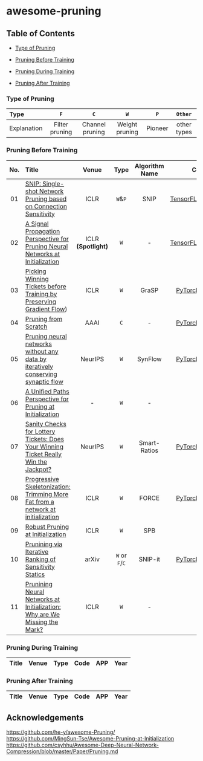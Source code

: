 # awesome-pruning

## Table of Contents

- [Type of Pruning](#type-of-pruning)

- [Pruning Before Training](#pruning-before-training)
- [Pruning During Training](#pruning-during-training)
- [Pruning After Training](#pruning-after-training)

### Type of Pruning

| Type        | `F`            | `C`             | `W`            | `P`        | `Other`     |
|:----------- |:--------------:|:---------------:|:--------------:|:----------:|:-----------:|
| Explanation | Filter pruning | Channel pruning | Weight pruning | Pioneer | other types |

### Pruning Before Training
| No. | Title   | Venue | Type | Algorithm Name | Code | APP | Year |
|:-----:|:-------------------------------------------------------------------------------------------------------------------------------- |:-----:|:-------:|:----:|:----:|:----:|:----:|
| 01 | [SNIP: Single-shot Network Pruning based on Connection Sensitivity](https://arxiv.org/abs/1810.02340)| ICLR| `W`&`P` | SNIP | [TensorFLow(Author)](https://github.com/namhoonlee/snip-public) | Image Classification | 2019 |
| 02 | [A Signal Propagation Perspective for Pruning Neural Networks at Initialization](https://arxiv.org/abs/1906.06307)| ICLR **(Spotlight)** | `W` | - | [TensorFLow(Author)](https://github.com/namhoonlee/spp-public) | Image Classification | 2020 |
| 03 | [Picking Winning Tickets before Training by Preserving Gradient Flow](https://openreview.net/pdf?id=SkgsACVKPH))| ICLR | `W` | GraSP | [PyTorch(Author)](https://github.com/alecwangcq/GraSP) | Image Classification | 2020 |      
| 04 | [Pruning from Scratch](http://arxiv.org/abs/1909.12579) | AAAI | `C` | - | [PyTorch(Author)](https://github.com/frankwang345/pruning-from-scratch) | Image Classification | 2020 |
| 05 | [Pruning neural networks without any data by iteratively conserving synaptic flow](https://arxiv.org/abs/2006.05467)| NeurIPS | `W` | SynFlow | [PyTorch(Author)](https://github.com/ganguli-lab/Synaptic-Flow) | Image Classification | 2020 |
| 06 | [A Unified Paths Perspective for Pruning at Initialization](https://arxiv.org/abs/2101.10552)| - | `W` | - | - | Image Classification | 2021 |
| 07 | [Sanity Checks for Lottery Tickets: Does Your Winning Ticket Really Win the Jackpot?](https://papers.nips.cc/paper/2021/hash/6a130f1dc6f0c829f874e92e5458dced-Abstract.html) | NeurIPS | `W` | Smart-Ratios | [PyTorch(Author)](https://github.com/boone891214/sanity-check-LTH) | Image Classification | 2021 |
| 08 | [Progressive Skeletonization: Trimming More Fat from a network at initialization](https://arxiv.org/abs/2006.09081) | ICLR | `W` | FORCE | [PyTorch(Author)](https://github.com/naver/force) | Image Classification | 2021 |
| 09 | [Robust Pruning at Initialization](https://openreview.net/forum?id=vXj_ucZQ4hA) | ICLR | `W` | SPB | - | Image Classification | 2021 |
| 10 | [Prunining via Iterative Ranking of Sensitivity Statics](https://arxiv.org/abs/2006.00896) | arXiv | `W` or `F`/`C` | SNIP-it | [PyTorch(Author)](https://github.com/StijnVerdenius/SNIP-it) | Image Classification | 2020 |
| 11 | [Prunining Neural Networks at Initialization: Why are We Missing the Mark?](https://arxiv.org/abs/2009.08576) | ICLR | `W` | - | - | Image Classification | 2021 |



### Pruning During Training
| Title   | Venue | Type    | Code | APP | Year |
|:-------------------------------------------------------------------------------------------------------------------------------- |:-----:|:-------:|:----:|:----:|:----:|

### Pruning After Training
| Title   | Venue | Type    | Code | APP | Year |
|:-------------------------------------------------------------------------------------------------------------------------------- |:-----:|:-------:|:----:|:----:|:----:|

## Acknowledgements
https://github.com/he-y/awesome-Pruning/  
https://github.com/MingSun-Tse/Awesome-Pruning-at-Initialization  
https://github.com/csyhhu/Awesome-Deep-Neural-Network-Compression/blob/master/Paper/Pruning.md  



